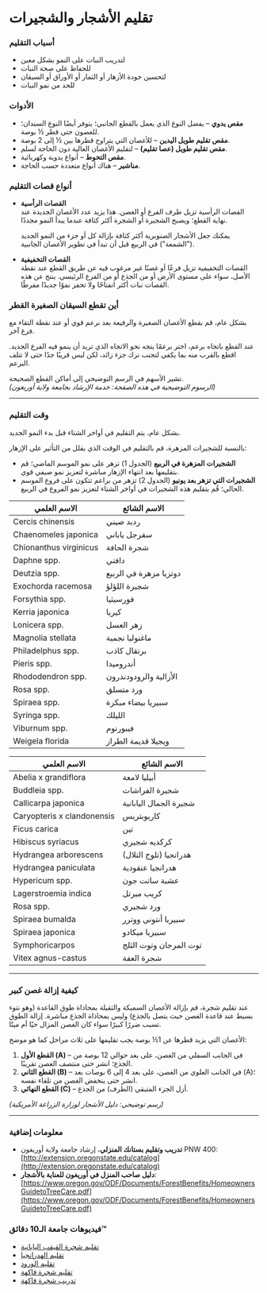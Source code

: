 # تقليم الأشجار والشجيرات

### أسباب التقليم

- لتدريب النبات على النمو بشكل معين
- للحفاظ على صحة النبات
- لتحسين جودة الأزهار أو الثمار أو الأوراق أو السيقان
- للحد من نمو النبات

### الأدوات

- **مقص يدوي** – يفضل النوع الذي يعمل بالقطع الجانبي؛ يتوفر أيضًا النوع السندان؛ للغصون حتى قطر ½ بوصة.
- **مقص تقليم طويل اليدين** – للأغصان التي يتراوح قطرها بين ½ إلى 2 بوصة.
- **مقص تقليم طويل (عصا تقليم)** – لتقليم الأغصان العالية دون الحاجة لسلم.
- **مقص التحوط** – أنواع يدوية وكهربائية.
- **مناشير** – هناك أنواع متعددة حسب الحاجة.

### أنواع قصات التقليم

- **القصات الرأسية**  
  القصات الرأسية تزيل طرف الفرع أو الغصن. هذا يزيد عدد الأغصان الجديدة عند نهاية القطع؛ ويصبح الشجيرة أو الشجرة أكثر كثافة عندما يبدأ النمو مجددًا.

  يمكنك جعل الأشجار الصنوبرية أكثر كثافة بإزالة كل أو جزء من النمو الجديد ("الشمعة") في الربيع قبل أن تبدأ في تطوير الأغصان الجانبية.

- **القصات التخفيفية**  
  القصات التخفيفية تزيل فرعًا أو غصنًا غير مرغوب فيه عن طريق القطع عند نقطة الأصل، سواء على مستوى الأرض أو من الجذع أو من الفرع الرئيسي. ينتج عن هذه القصات نبات أكثر انفتاحًا ولا تحفز نموًا جديدًا مفرطًا.

### أين تقطع السيقان الصغيرة القطر

بشكل عام، قم بقطع الأغصان الصغيرة والرفيعة بعد برعم قوي أو عند نقطة التقاء مع فرع آخر.

عند القطع باتجاه برعم، اختر برعمًا يتجه نحو الاتجاه الذي تريد أن ينمو فيه الفرع الجديد. اقطع بالقرب منه بما يكفي لتجنب ترك جزء زائد، لكن ليس قريبًا جدًا حتى لا تتلف البرعم.

تشير الأسهم في الرسم التوضيحي إلى أماكن القطع الصحيحة.  
*(الرسوم التوضيحية في هذه الصفحة: خدمة الإرشاد بجامعة ولاية أوريغون)*

---

### وقت التقليم

بشكل عام، يتم التقليم في أواخر الشتاء قبل بدء النمو الجديد.

بالنسبة للشجيرات المزهرة، قم بالتقليم في الوقت الذي يقلل من التأثير على الإزهار:

- **الشجيرات المزهرة في الربيع** (الجدول 1) تزهر على نمو الموسم الماضي؛ قم بتقليمها بعد انتهاء الإزهار مباشرة لتعزيز نمو صيفي قوي.
- **الشجيرات التي تزهر بعد يونيو** (الجدول 2) تزهر من براعم تتكون على فروع الموسم الحالي؛ قُم بتقليم هذه الشجيرات في أواخر الشتاء لتعزيز نمو الفروع في الربيع.


| الاسم العلمي                  | الاسم الشائع                   |
|------------------------------|-------------------------------|
| Cercis chinensis             | ردبد صيني                      |
| Chaenomeles japonica         | سفرجل ياباني                   |
| Chionanthus virginicus       | شجرة الحافة                    |
| Daphne spp.                  | دافني                          |
| Deutzia spp.                 | دوتزيا مزهرة في الربيع         |
| Exochorda racemosa           | شجيرة اللؤلؤ                   |
| Forsythia spp.               | فورسيثيا                       |
| Kerria japonica              | كيريا                          |
| Lonicera spp.                | زهر العسل                      |
| Magnolia stellata            | ماغنوليا نجمية                 |
| Philadelphus spp.            | برتقال كاذب                    |
| Pieris spp.                  | أندروميدا                      |
| Rhododendron spp.            | الأزالية والرودودندرون         |
| Rosa spp.                    | ورد متسلق                      |
| Spiraea spp.                 | سبيريا بيضاء مبكرة             |
| Syringa spp.                 | الليلك                         |
| Viburnum spp.                | فيبورنوم                       |
| Weigela florida              | ويجيلا قديمة الطراز            |


| الاسم العلمي                 | الاسم الشائع                   |
|-----------------------------|-------------------------------|
| Abelia x grandiflora         | أبيليا لامعة                   |
| Buddleia spp.                | شجيرة الفراشات                 |
| Callicarpa japonica          | شجيرة الجمال اليابانية         |
| Caryopteris x clandonensis   | كاريوبتريس                    |
| Ficus carica                 | تين                            |
| Hibiscus syriacus            | كركديه شجيري                   |
| Hydrangea arborescens        | هدرانجيا (تلوج التلال)         |
| Hydrangea paniculata         | هدرانجيا عنقودية               |
| Hypericum spp.               | عشبة سانت جون                  |
| Lagerstroemia indica         | كريب ميرتل                     |
| Rosa spp.                    | ورد شجيري                      |
| Spiraea bumalda              | سبيريا أنتوني ووترر            |
| Spiraea japonica             | سبيريا ميكادو                  |
| Symphoricarpos               | توت المرجان وتوت الثلج          |
| Vitex agnus-castus           | شجرة العفة                      |

---

### كيفية إزالة غصن كبير

عند تقليم شجرة، قم بإزالة الأغصان السميكة والثقيلة بمحاذاة طوق القاعدة (وهو نتوء بسيط عند قاعدة الغصن حيث يتصل بالجذع) وليس بمحاذاة الجذع مباشرة. إزالة الطوق تسبب ضررًا كبيرًا سواء كان الغصن المزال حيًا أم ميتًا.

الأغصان التي يزيد قطرها عن 1½ بوصة يجب تقليمها على ثلاث مراحل كما هو موضح:

1. **القطع الأول (A)** – في الجانب السفلي من الغصن، على بعد حوالي 12 بوصة من الجذع؛ انشر حتى منتصف الغصن تقريبًا.
2. **القطع الثاني (B)** – في الجانب العلوي من الغصن، على بعد 4 إلى 6 بوصات بعد (A)؛ انشر حتى ينخفض الغصن من تلقاء نفسه.
3. **القطع النهائي (C)** – أزل الجزء المتبقي (الطرف) من الجذع.

*(رسم توضيحي: دليل الأشجار لوزارة الزراعة الأمريكية)*

---

### معلومات إضافية

- **تدريب وتقليم بستانك المنزلي**، إرشاد جامعة ولاية أوريغون PNW 400: [http://extension.oregonstate.edu/catalog](http://extension.oregonstate.edu/catalog)
- **دليل صاحب المنزل في أوريغون للعناية بالأشجار**: [https://www.oregon.gov/ODF/Documents/ForestBenefits/HomeownersGuidetoTreeCare.pdf](https://www.oregon.gov/ODF/Documents/ForestBenefits/HomeownersGuidetoTreeCare.pdf)

### فيديوهات جامعة الـ10 دقائق™

- [تقليم شجرة القيقب اليابانية](https://www.youtube.com/watch?v=idg2XQjlJaA)
- [تقليم الهدرانجيا](https://www.youtube.com/watch?v=zeBSLD-Y84Q)
- [تقليم الورود](https://www.youtube.com/watch?v=9Ois08vuz98)
- [تقليم شجرة فاكهة](https://www.youtube.com/watch?v=ZbVGhlG1LUA)
- [تدريب شجرة فاكهة](https://www.youtube.com/watch?v=XvXIqTQcCYI)
